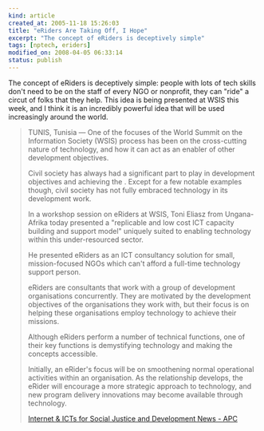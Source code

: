 ```yaml
--- 
kind: article
created_at: 2005-11-18 15:26:03
title: "eRiders Are Taking Off, I Hope"
excerpt: "The concept of eRiders is deceptively simple"
tags: [nptech, eriders]
modified_on: 2008-04-05 06:33:14
status: publish
---
```


<p>The concept of eRiders is deceptively simple: people with lots of tech skills don't need to be on the staff of every NGO or nonprofit, they can "ride" a circut of folks that they help. This idea is being presented at WSIS this week, and I think it is an incredibly powerful idea that will be used increasingly around the world. </p>

<blockquote class="large"><p>TUNIS, Tunisia &mdash; One of the focuses of the World Summit on the Information Society (WSIS) process has been on the cross-cutting nature of technology, and how it can act as an enabler of other development objectives. </p>

<p>Civil society has always had a significant part to play in development objectives and achieving the . Except for a few notable examples though, civil society has not fully embraced technology in its development work. </p>

<p>In a workshop session on eRiders at WSIS, Toni Eliasz from Ungana-Afrika today presented a "replicable and low cost ICT capacity building and support model" uniquely suited to enabling technology within this under-resourced sector.</p>

<p>He presented eRiders as an ICT consultancy solution for small, mission-focused NGOs which can't afford a full-time technology support person.</p> 

<p>eRiders are consultants that work with a group of development organisations concurrently. They are motivated by the development objectives of the organisations they work with, but their focus is on helping these organisations employ technology to achieve their missions.</p> 
<p>
Although eRiders perform a number of technical functions, one of their key functions is demystifying technology and making the concepts accessible.</p>

Initially, an eRider\'s focus will be on smoothening normal operational activities within an organisation. As the relationship develops, the eRider will encourage a more strategic approach to technology, and new program delivery innovations may become available through technology.


<a href="http://www.apc.org/english/news/index.shtml?x=2492764">Internet & ICTs for Social Justice and Development News - APC</a>
</blockquote>